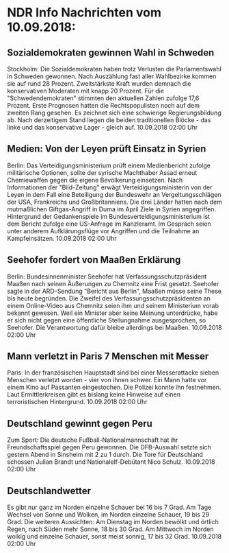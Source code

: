 # NDR Info Nachrichten vom 10.09.2018:


## Sozialdemokraten gewinnen Wahl in Schweden
Stockholm: Die Sozialdemokraten haben trotz Verlusten die Parlamentswahl in Schweden gewonnen. Nach Auszählung fast aller Wahlbezirke kommen sie auf rund 28 Prozent. Zweitstärkste Kraft wurden demnach die konservativen Moderaten mit knapp 20 Prozent. Für die "Schwedendemokraten" stimmten den aktuellen Zahlen zufolge 17,6 Prozent. Erste Prognosen hatten die Rechtspopulisten noch auf dem zweiten Rang gesehen. Es zeichnet sich eine schwierige Regierungsbildung ab. Nach derzeitigem Stand liegen die beiden traditionellen Blöcke - das linke und das konservative Lager - gleich auf. 10.09.2018 02:00 Uhr 

## Medien: Von der Leyen prüft Einsatz in Syrien
Berlin: Das Verteidigungsministerium prüft einem Medienbericht zufolge militärische Optionen, sollte der syrische Machthaber Assad erneut Chemiewaffen gegen die eigene Bevölkerung einsetzen. Nach Informationen der "Bild-Zeitung" erwägt Verteidigungsministerin von der Leyen in dem Fall eine Beteiligung der Bundeswehr an Vergeltungsschlägen der USA, Frankreichs und Großbritanniens. Die drei Länder hatten nach dem mutmaßlichen Giftgas-Angriff in Duma im April Ziele in Syrien angegriffen. Hintergrund der Gedankenspiele im Bundesverteidigungsministerium ist dem Bericht zufolge eine US-Anfrage im Kanzleramt. Im Gespräch seien unter anderem Aufklärungsflüge vor Angriffen und die Teilnahme an Kampfeinsätzen. 10.09.2018 02:00 Uhr 

## Seehofer fordert von Maaßen Erklärung
Berlin: Bundesinnenminister Seehofer hat Verfassungsschutzpräsident Maaßen nach seinen Äußerungen zu Chemnitz eine Frist gesetzt. Seehofer sagte in der ARD-Sendung "Bericht aus Berlin", Maaßen müsse seine These bis heute begründen. Die Zweifel des Verfassungsschutzpräsidenten an einem Online-Video aus Chemnitz seien ihm und seinem Ministerium vorab bekannt gewesen. Weil ein Minister aber keine Meinung unterdrücke, habe er sich nicht gegen eine öffentliche Stellungnahme ausgesprochen, so Seehofer. Die Verantwortung dafür bleibe allerdings bei Maaßen. 10.09.2018 02:00 Uhr 

## Mann verletzt in Paris 7 Menschen mit Messer
Paris: In der französischen Hauptstadt sind bei einer Messerattacke sieben Menschen verletzt worden - vier von ihnen schwer. Ein Mann hatte vor einem Kino auf Passanten eingestochen. Die Polizei konnte ihn festnehmen. Laut Ermittlerkreisen gibt es bislang keine Hinweise auf einen terroristischen Hintergrund. 10.09.2018 02:00 Uhr 

## Deutschland gewinnt gegen Peru
Zum Sport: Die deutsche Fußball-Nationalmannschaft hat ihr Freundschaftsspiel gegen Peru gewonnen. Die DFB-Auswahl setzte sich gestern Abend in Sinsheim mit 2 zu 1 durch. Die Tore für Deutschland schossen Julian Brandt und Nationalelf-Debütant Nico Schulz. 10.09.2018 02:00 Uhr 

## Deutschlandwetter
Es gibt nur ganz im Norden einzelne Schauer bei 16 bis 7 Grad. Am Tage Wechsel von Sonne und Wolken, im Norden einzelne Schauer, 19 bis 29 Grad. Die weiteren Aussichten: Am Dienstag im Norden bewölkt und örtlich Regen, nach Süden mehr Sonne, 18 bis 30 Grad. Am Mittwoch im Norden wolkig und einzelne Schauer, sonst meist sonnig, 17 bis 32 Grad. 10.09.2018 02:00 Uhr 
